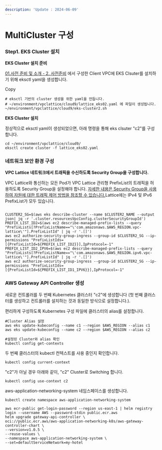 ```yaml
---
description: 'Update : 2024-06-09'
---
```


# MultiCluster 구성

### Step1. EKS Cluster 설치 <a href="#step1.-eks-cluster" id="step1.-eks-cluster"></a>

**EKS Cluster 설치 준비**

[01.사전 준비 및 소개 - 2. 사전준비](https://whchoi98.gitbook.io/amazon-vpc-lattice/01.) 에서 구성한 Client VPC에 EKS Clsuter를 설치하기 위해 eksctl yaml을 생성합니다.

Copy

```
# eksctl 기반의 cluster 생성을 위한 yaml을 만듭니다.
# ~/environment/vpclattice/cloud9/lattice_eks02.yaml 에 파일이 생성됩니다.
~/environment/vpclattice/cloud9/eks-cluster2.sh
```

**EKS Cluster 설치**

정상적으로 eksctl yaml이 생성되었으면, 아래 명령을 통해 eks clsuter "c2"를 구성합니다.

```
cd ~/environment/vpclattice/cloud9/
eksctl create cluster -f lattice_eks02.yaml

```

### **네트워크 보안 환경 구성**

**VPC Lattice 네트워크에서 트래픽을 수신하도록 Security Group을 구성합니다.**

VPC Lattice와 통신하는 모든 Pod가 VPC Lattice 관리형 PrefixList의 트래픽을 허용하도록 Security Group을 설정해야 합니다. [자세한 내용은 Security Group을 사용하여 자원에 대한 트래픽 제어 방법을 참조할 수 있습니다.](https://docs.aws.amazon.com/vpc/latest/userguide/VPC\_SecurityGroups.html)Lattice에는 IPv4 및 IPv6 PrefixList가 모두 있습니다.

```

CLUSTER2_SG=$(aws eks describe-cluster --name $CLUSTER2_NAME --output json| jq -r '.cluster.resourcesVpcConfig.clusterSecurityGroupId')
PREFIX_LIST_ID2=$(aws ec2 describe-managed-prefix-lists --query "PrefixLists[?PrefixListName=="\'com.amazonaws.$AWS_REGION.vpc-lattice\'"].PrefixListId" | jq -r '.[]')
aws ec2 authorize-security-group-ingress --group-id $CLUSTER2_SG --ip-permissions "PrefixListIds=[{PrefixListId=${PREFIX_LIST_ID2}}],IpProtocol=-1"
PREFIX_LIST_ID2_IPV6=$(aws ec2 describe-managed-prefix-lists --query "PrefixLists[?PrefixListName=="\'com.amazonaws.$AWS_REGION.ipv6.vpc-lattice\'"].PrefixListId" | jq -r '.[]')
aws ec2 authorize-security-group-ingress --group-id $CLUSTER2_SG --ip-permissions "PrefixListIds=[{PrefixListId=${PREFIX_LIST_ID1_IPV6}}],IpProtocol=-1"

```

### AWS Gateway API Controller 생성

새로운 컨트롤러를 두 번째 Kubernetes 클러스터 "c2"에 생성합니다 (첫 번째 클러스터를 생성하고 컨트롤러를 설치하는 것과 동일한 방식으로 설정합니다.).

편리하게 구성하도록 Kubernetes 구성 파일에 클러스터의 alias를 설정합니다.

```
#Cluster Alias 설정
aws eks update-kubeconfig --name c1 --region $AWS_REGION --alias c1
aws eks update-kubeconfig --name c2 --region $AWS_REGION --alias c2

#설정된 Cluster와 alias 확인
kubectl config get-contexts

```

두 번째 클러스터의 kubectl 컨텍스트를 사용 중인지 확인합니다.

```
kubectl config current-context

```

"c2"가 아닐 경우 아래와 같이, "c2" Cluster로 Switching 합니다.

```
kubectl config use-context c2

```

aws-application-networking-system 네임스페이스를 생성합니다.

```
kubectl create namespace aws-application-networking-system

```



```
aws ecr-public get-login-password --region us-east-1 | helm registry login --username AWS --password-stdin public.ecr.aws
helm upgrade gateway-api-controller \
oci://public.ecr.aws/aws-application-networking-k8s/aws-gateway-controller-chart \
--version=v1.0.5 \
--reuse-values \
--namespace aws-application-networking-system \
--set=defaultServiceNetwork=my-hotel

```
